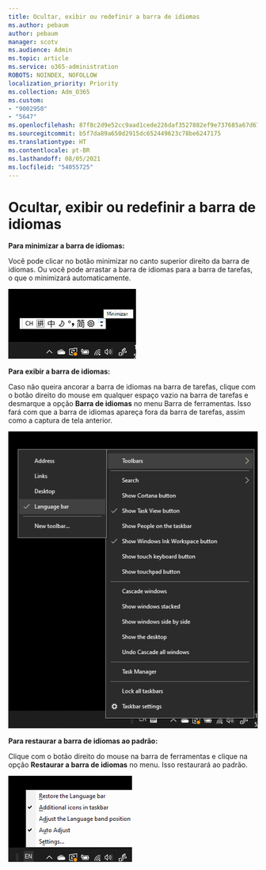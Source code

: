 ```yaml
---
title: Ocultar, exibir ou redefinir a barra de idiomas
ms.author: pebaum
author: pebaum
manager: scotv
ms.audience: Admin
ms.topic: article
ms.service: o365-administration
ROBOTS: NOINDEX, NOFOLLOW
localization_priority: Priority
ms.collection: Adm_O365
ms.custom:
- "9002950"
- "5647"
ms.openlocfilehash: 87f8c2d9e52cc9aad1cede226daf3527882ef9e737685a67d671978c05c5a822
ms.sourcegitcommit: b5f7da89a650d2915dc652449623c78be6247175
ms.translationtype: HT
ms.contentlocale: pt-BR
ms.lasthandoff: 08/05/2021
ms.locfileid: "54055725"
---
```

# <a name="hide-display-or-reset-the-language-bar"></a>Ocultar, exibir ou redefinir a barra de idiomas

**Para minimizar a barra de idiomas:**

Você pode clicar no botão minimizar no canto superior direito da barra de idiomas. Ou você pode arrastar a barra de idiomas para a barra de tarefas, o que o minimizará automaticamente.

![Minimize a barra de idiomas](media/minimize-language-bar.png)

**Para exibir a barra de idiomas:**

Caso não queira ancorar a barra de idiomas na barra de tarefas, clique com o botão direito do mouse em qualquer espaço vazio na barra de tarefas e desmarque a opção **Barra de idiomas** no menu Barra de ferramentas. Isso fará com que a barra de idiomas apareça fora da barra de tarefas, assim como a captura de tela anterior.

![Barra de idiomas pop-out](media/pop-out-language-bar.png)

**Para restaurar a barra de idiomas ao padrão:**

Clique com o botão direito do mouse na barra de ferramentas e clique na opção **Restaurar a barra de idiomas** no menu. Isso restaurará ao padrão.

![Restaure a barra de idiomas](media/restore-language-bar.png)
